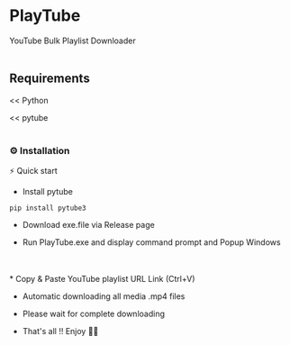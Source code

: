 # PlayTube

YouTube Bulk Playlist Downloader
<br>
<br>
## Requirements

<< Python

<< pytube
<br>
<br>
### ⚙️ Installation

⚡  Quick start

* Install pytube

```
pip install pytube3
```

* Download exe.file via Release page

* Run PlayTube.exe and display command prompt and Popup Windows 
<br>
<br>
* Copy & Paste YouTube playlist URL Link (Ctrl+V)
  
* Automatic downloading all media .mp4 files
  
* Please wait for complete downloading
  
* That's all !! Enjoy 💚💚

